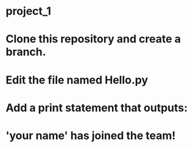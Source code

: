 # project_1

# Clone this repository and create a branch.
# Edit the file named Hello.py
# Add a print statement that outputs:
#	'your name' has joined the team!



